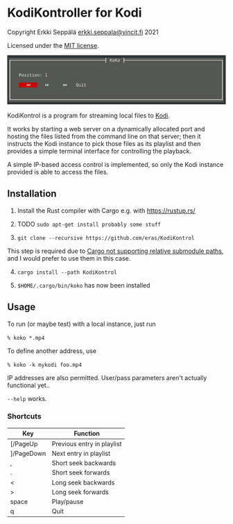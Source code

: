 # KodiKontroller for Kodi

Copyright Erkki Seppälä <erkki.seppala@vincit.fi> 2021

Licensed under the [MIT license](LICENSE.MIT).

![Screenshot of KodiKontroller playing a file](doc/screenshot.png)

KodiKontrol is a program for streaming local files to
[Kodi](https://kodi.tv/).

It works by starting a web server on a dynamically allocated port and
hosting the files listed from the command line on that server; then it
instructs the Kodi instance to pick those files as its playlist and
then provides a simple terminal interface for controlling the
playback.

A simple IP-based access control is implemented, so only the Kodi
instance provided is able to access the files.

## Installation

1) Install the Rust compiler with Cargo e.g. with https://rustup.rs/

2) TODO `sudo apt-get install probably some stuff`

3) `git clone --recursive https://github.com/eras/KodiKontrol`

This step is required due to [Cargo not supporting relative submodule
paths](https://github.com/rust-lang/cargo/issues/7992), and I would
prefer to use them in this case.

4) `cargo install --path KodiKontrol`

5) `$HOME/.cargo/bin/koko` has now been installed

## Usage

To run (or maybe test) with a local instance, just run

`% koko *.mp4`

To define another address, use

`% koko -k mykodi foo.mp4`

IP addresses are also permitted. User/pass parameters aren't actually functional yet..

`--help` works.

### Shortcuts

| Key        | Function                   |
|------------|----------------------------|
| [/PageUp   | Previous entry in playlist |
| ]/PageDown | Next entry in playlist     |
| ,          | Short seek backwards       |
| .          | Short seek forwards        |
| <          | Long seek backwards        |
| >          | Long seek forwards         |
| space      | Play/pause                 |
| q          | Quit                       |
